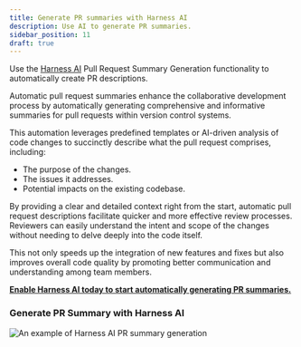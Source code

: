 ```yaml
---
title: Generate PR summaries with Harness AI
description: Use AI to generate PR summaries.
sidebar_position: 11
draft: true
---
```


Use the [Harness AI](/docs/platform/harness-aida/aida-overview) Pull Request Summary Generation functionality to automatically create PR descriptions.

Automatic pull request summaries enhance the collaborative development process by automatically generating comprehensive and informative summaries for pull requests within version control systems.

This automation leverages predefined templates or AI-driven analysis of code changes to succinctly describe what the pull request comprises, including:

* The purpose of the changes.
* The issues it addresses.
* Potential impacts on the existing codebase.

By providing a clear and detailed context right from the start, automatic pull request descriptions facilitate quicker and more effective review processes. Reviewers can easily understand the intent and scope of the changes without needing to delve deeply into the code itself.

This not only speeds up the integration of new features and fixes but also improves overall code quality by promoting better communication and understanding among team members.

**[Enable Harness AI today to start automatically generating PR summaries.](/docs/platform/harness-aida/aida-overview)**

### Generate PR Summary with Harness AI

![An example of Harness AI PR summary generation](./static/prsummary.gif)
